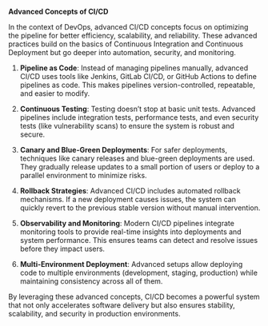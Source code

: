 **Advanced Concepts of CI/CD**  

In the context of DevOps, advanced CI/CD concepts focus on optimizing the pipeline for better efficiency, scalability, and reliability. These advanced practices build on the basics of Continuous Integration and Continuous Deployment but go deeper into automation, security, and monitoring.

1. **Pipeline as Code**: Instead of managing pipelines manually, advanced CI/CD uses tools like Jenkins, GitLab CI/CD, or GitHub Actions to define pipelines as code. This makes pipelines version-controlled, repeatable, and easier to modify.

2. **Continuous Testing**: Testing doesn’t stop at basic unit tests. Advanced pipelines include integration tests, performance tests, and even security tests (like vulnerability scans) to ensure the system is robust and secure.

3. **Canary and Blue-Green Deployments**: For safer deployments, techniques like canary releases and blue-green deployments are used. They gradually release updates to a small portion of users or deploy to a parallel environment to minimize risks.

4. **Rollback Strategies**: Advanced CI/CD includes automated rollback mechanisms. If a new deployment causes issues, the system can quickly revert to the previous stable version without manual intervention.

5. **Observability and Monitoring**: Modern CI/CD pipelines integrate monitoring tools to provide real-time insights into deployments and system performance. This ensures teams can detect and resolve issues before they impact users.

6. **Multi-Environment Deployment**: Advanced setups allow deploying code to multiple environments (development, staging, production) while maintaining consistency across all of them.

By leveraging these advanced concepts, CI/CD becomes a powerful system that not only accelerates software delivery but also ensures stability, scalability, and security in production environments.